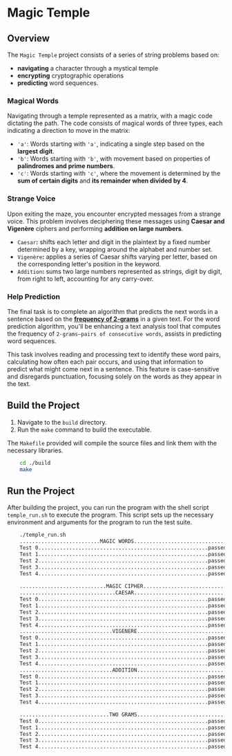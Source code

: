 # Magic Temple

## Overview

The `Magic Temple` project consists of a series of string problems based on:

- **navigating** a character through a mystical temple
- **encrypting** cryptographic operations
- **predicting** word sequences.

### Magical Words

Navigating through a temple represented as a matrix, with a magic code dictating the path. The code consists of magical words of three types, each indicating a direction to move in the matrix:

- `'a'`: Words starting with `'a'`, indicating a single step based on the **largest digit**.
- `'b'`: Words starting with `'b'`, with movement based on properties of **palindromes and prime numbers**.
- `'c'`: Words starting with `'c'`, where the movement is determined by the **sum of certain digits** and **its remainder when divided by 4**.

### Strange Voice

Upon exiting the maze, you encounter encrypted messages from a strange voice. This problem involves deciphering these messages using **Caesar and Vigenère** ciphers and performing **addition on large numbers**.

- `Caesar`**:** shifts each letter and digit in the plaintext by a fixed number determined by a key, wrapping around the alphabet and number set.
- `Vigenère`**:** applies a series of Caesar shifts varying per letter, based on the corresponding letter's position in the keyword.
- `Addition`**:** sums two large numbers represented as strings, digit by digit, from right to left, accounting for any carry-over.

### Help Prediction

The final task is to complete an algorithm that predicts the next words in a sentence based on the **[frequency of 2-grams](https://web.archive.org/web/20220127122755/https://en.wikipedia.org/wiki/N-gram)** in a given text. For the word prediction algorithm, you'll be enhancing a text analysis tool that computes the frequency of `2-grams—pairs of consecutive words`, assists in predicting word sequences.

This task involves reading and processing text to identify these word pairs, calculating how often each pair occurs, and using that information to predict what might come next in a sentence. This feature is case-sensitive and disregards punctuation, focusing solely on the words as they appear in the text.

## Build the Project

1. Navigate to the `build` directory.
2. Run the `make` command to build the executable.

The `Makefile` provided will compile the source files and link them with the necessary libraries.

```bash
    cd ./build
    make
```

## Run the Project

After building the project, you can run the program with the shell script `temple_run.sh` to execute the program. This script sets up the necessary environment and arguments for the program to run the test suite.

```bash
    ./temple_run.sh
    ..........................MAGIC WORDS..............................
    Test 0.......................................................passed
    Test 1.......................................................passed
    Test 2.......................................................passed
    Test 3.......................................................passed
    Test 4.......................................................passed
    
    ............................MAGIC CIPHER...........................
    ...............................CAESAR..............................
    Test 0.......................................................passed
    Test 1.......................................................passed
    Test 2.......................................................passed
    Test 3.......................................................passed
    Test 4.......................................................passed
    ..............................VIGENERE.............................
    Test 0.......................................................passed
    Test 1.......................................................passed
    Test 2.......................................................passed
    Test 3.......................................................passed
    Test 4.......................................................passed
    ..............................ADDITION.............................
    Test 0.......................................................passed
    Test 1.......................................................passed
    Test 2.......................................................passed
    Test 3.......................................................passed
    Test 4.......................................................passed

    .............................TWO GRAMS.............................
    Test 0.......................................................passed
    Test 1.......................................................passed
    Test 2.......................................................passed
    Test 3.......................................................passed
    Test 4.......................................................passed
```
